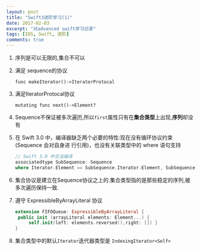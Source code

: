 ```yaml
---
layout: post
title: "Swift3进阶学习(1)"
date: 2017-02-03
excerpt: "对advanced swift学习记录"
tags: [IOS, Swift, 进阶]
comments: true
---
```

1. 序列是可以无限的,集合不可以

2. 满足 sequence的协议

   `func makeIterator()->IteratorProtocal`

3. 满足IteratorProtocal协议

   `mutating func next()->Element?`

4. Sequence不保证被多次遍历,所以`first`属性只有在**集合类型**上出现,**序列**却没有

5. 在 Swift 3.0 中，编译器缺乏两个必要的特性:现在没有循环协议约束 (Sequence 会对自身进
   行引用)，也没有关联类型中的 where 语句支持

   ```swift
   // Swift 3.0 中无法编译
   associatedtype SubSequence: Sequence
   where Iterator.Element == SubSequence.Iterator.Element, SubSequence.SubSequence == SubSequence
   ```

6. 集合协议是建立在Sequence协议之上的.集合类型指的是那些稳定的序列,被多次遍历保持一致.

7. 遵守 ExpressibleByArrayLiteral 协议

   ```swift
   extension FIFOQueue: ExpressibleByArrayLiteral {
   	public init (arrayLiteral elements: Element...) {
   		self.init(left: elements.reversed(),right: []) }
   }			
   ```

8. 集合类型中的默认`Iterator`迭代器类型是 `IndexingIterator<Self>`
